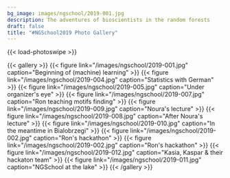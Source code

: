 ```yaml
---
bg_image: images/ngschool/2019-001.jpg
description: The adventures of bioscientists in the random forests 
draft: false
title: "#NGSchool2019 Photo Gallery"
---
```


{{< load-photoswipe >}}

{{< gallery >}}
  {{< figure link="/images/ngschool/2019-001.jpg"  caption="Beginning of (machine) learning" >}}
  {{< figure link="/images/ngschool/2019-004.jpg"  caption="Statistics with German" >}}
  {{< figure link="/images/ngschool/2019-005.jpg"  caption="Under organizer's eye" >}}
  {{< figure link="/images/ngschool/2019-007.jpg"  caption="Ron teaching motifs finding" >}}
  {{< figure link="/images/ngschool/2019-009.jpg"  caption="Noura's lecture" >}}
  {{< figure link="/images/ngschool/2019-008.jpg"  caption="After Noura's lecture" >}}
  {{< figure link="/images/ngschool/2019-010.jpg"  caption="In the meantime in Bialobrzegi" >}}
  {{< figure link="/images/ngschool/2019-002.jpg"  caption="Ron's hackathon" >}}
  {{< figure link="/images/ngschool/2019-002.jpg"  caption="Ron's hackathon" >}}
  {{< figure link="/images/ngschool/2019-012.jpg"  caption="Kasia, Kaspar & their hackaton team" >}}
  {{< figure link="/images/ngschool/2019-011.jpg"  caption="NGSchool at the lake" >}}
{{< /gallery >}}
